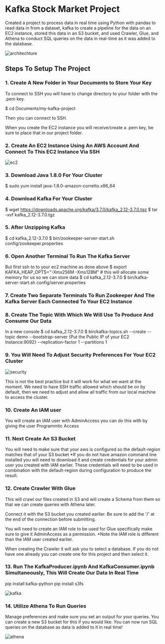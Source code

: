 # Kafka Stock Market Project 
Created a project to process data in real time using Python with pandas to read data in from a dataset, kafka to create a pipeline for the data on an EC2 instance, stored this data in an S3 bucket, and used Crawler, Glue, and Athena to conduct SQL queries on the data in real-time as it was added to the database.


![architechture](https://github.com/HoldenClark/kafka-stock-market-project/assets/108821413/204092f1-f4e6-4d7f-9d49-b6bcaddca577)


## Steps To Setup The Project

### 1. Create A New Folder in Your Documents to Store Your Key

   To connect to SSH you will have to change directory to your folder with the .pem key.
   
   $ cd Documents/my-kafka-project
   
   Then you can connect to SSH.
   
   When you create the EC2 instance you will receive/create a .pem key, be sure to place that in our project folder.

### 2. Create An EC2 Instance Using An AWS Account And Connect To This EC2 Instance Via SSH

![ec2](https://github.com/HoldenClark/kafka-stock-market-project/assets/108821413/536d2e4c-4957-4e55-a4f4-ab121f01ea82)

### 3. Download Java 1.8.0 For Your Cluster

   $ sudo yum install java-1.8.0-amazon-corretto.x86_64

### 4. Download Kafka For Your Cluster

   $ wget https://downloads.apache.org/kafka/3.7.0/kafka_2.12-3.7.0.tgz
   $ tar -xvf kafka_2.12-3.7.0.tgz

### 5. After Unzipping Kafka

   $ cd kafka_2.12-3.7.0
   $ bin/zookeeper-server-start.sh config/zookeeper.properties

### 6. Open Another Terminal To Run The Kafka Server

   But first ssh to to your ec2 machine as done above
   $ export KAFKA_HEAP_OPTS="-Xmx256M -Xms128M"        # this will allocate some memory for us so we can store data
   $ cd kafka_2.12-3.7.0
   $ bin/kafka-server-start.sh config/server.properties

### 7. Create Two Separate Terminals To Run Zookeeper And The Kafka Server Each Connected To Your EC2 Instance

### 8. Create The Topic With Which We Will Use To Produce And Consume Our Data
   In a new console
   $ cd kafka_2.12-3.7.0
   $ bin/kafka-topics.sh --create --topic demo --bootstrap-server {Put the Public IP of your EC2 Instance:9092} --replication-factor 1 --partitions 1

### 9. You Will Need To Adjust Security Preferences For Your EC2 Cluster

   ![security](https://github.com/HoldenClark/kafka-stock-market-project/assets/108821413/b610ce65-ee82-49ca-9e54-d8f36adcfa50)

   This is not the best practice but it will work for what we want at the moment. We need to have SSH traffic allowed which should be on by default, then we need to adjust and allow all traffic from our local machine to access the cluster.

### 10. Create An IAM user
   You will create an IAM user with AdminAccess you can do this with by giving the user Programmtic Access

### 11. Next Create An S3 Bucket
   You will need to make sure that your aws is configured so the default-region matches that of your S3 bucket
   *If you do not have amazon command line installed you will need to download it and create credentials for your admin user you created with IAM earlier. These credentials will need to be used in combination with the default-region during configuration to produce the result.

### 12. Create Crawler With Glue
    
   This will crawl our files created in S3 and will create a Schema from them so that we can create queries with Athena later.
    
   Connect it with the S3 bucket you created earlier. Be sure to add the '/' at the end of the connection before submitting.
    
   You will need to create an IAM role to be used for Glue specifically make sure to give it AdminAccess as a permission.
   *Note the IAM role is different than the IAM user created earlier.
    
   When creating the Crawler it will ask you to select a database. If you do not have one already you can create one for this project and then select it.

### 13. Run The KafkaProducer.ipynb And KafkaConsumer.ipynb Simultaneously, This Will Create Our Data In Real Time

   pip install kafka-python
   pip install s3fs

   ![kafka](https://github.com/HoldenClark/kafka-stock-market-project/assets/108821413/edec6067-a0e0-424e-be87-64d067537a5b)

### 14. Utilize Athena To Run Queries
   Manage preferences and make sure you set an output for your queries. You can create a new S3 bucket for this if you would like.
   You can now run SQL queries on the database as data is added to it in real time!

   ![athena](https://github.com/HoldenClark/kafka-stock-market-project/assets/108821413/9fd3e7bf-43b7-4ac2-9550-2701d3bd0525)
